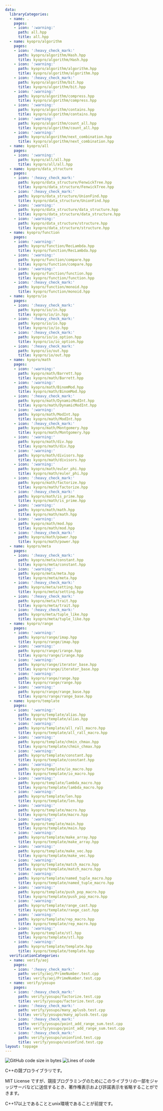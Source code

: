 ```yaml
---
data:
  libraryCategories:
  - name: .
    pages:
    - icon: ':warning:'
      path: all.hpp
      title: all.hpp
  - name: kyopro/algorithm
    pages:
    - icon: ':heavy_check_mark:'
      path: kyopro/algorithm/Hash.hpp
      title: kyopro/algorithm/Hash.hpp
    - icon: ':warning:'
      path: kyopro/algorithm/algorithm.hpp
      title: kyopro/algorithm/algorithm.hpp
    - icon: ':heavy_check_mark:'
      path: kyopro/algorithm/bit.hpp
      title: kyopro/algorithm/bit.hpp
    - icon: ':warning:'
      path: kyopro/algorithm/compress.hpp
      title: kyopro/algorithm/compress.hpp
    - icon: ':warning:'
      path: kyopro/algorithm/contains.hpp
      title: kyopro/algorithm/contains.hpp
    - icon: ':warning:'
      path: kyopro/algorithm/count_all.hpp
      title: kyopro/algorithm/count_all.hpp
    - icon: ':warning:'
      path: kyopro/algorithm/next_combination.hpp
      title: kyopro/algorithm/next_combination.hpp
  - name: kyopro/all
    pages:
    - icon: ':warning:'
      path: kyopro/all/all.hpp
      title: kyopro/all/all.hpp
  - name: kyopro/data_structure
    pages:
    - icon: ':heavy_check_mark:'
      path: kyopro/data_structure/FenwickTree.hpp
      title: kyopro/data_structure/FenwickTree.hpp
    - icon: ':heavy_check_mark:'
      path: kyopro/data_structure/UnionFind.hpp
      title: kyopro/data_structure/UnionFind.hpp
    - icon: ':warning:'
      path: kyopro/data_structure/data_structure.hpp
      title: kyopro/data_structure/data_structure.hpp
    - icon: ':warning:'
      path: kyopro/data_structure/structure.hpp
      title: kyopro/data_structure/structure.hpp
  - name: kyopro/function
    pages:
    - icon: ':warning:'
      path: kyopro/function/RecLambda.hpp
      title: kyopro/function/RecLambda.hpp
    - icon: ':warning:'
      path: kyopro/function/compare.hpp
      title: kyopro/function/compare.hpp
    - icon: ':warning:'
      path: kyopro/function/function.hpp
      title: kyopro/function/function.hpp
    - icon: ':heavy_check_mark:'
      path: kyopro/function/monoid.hpp
      title: kyopro/function/monoid.hpp
  - name: kyopro/io
    pages:
    - icon: ':heavy_check_mark:'
      path: kyopro/io/in.hpp
      title: kyopro/io/in.hpp
    - icon: ':heavy_check_mark:'
      path: kyopro/io/io.hpp
      title: kyopro/io/io.hpp
    - icon: ':heavy_check_mark:'
      path: kyopro/io/io_option.hpp
      title: kyopro/io/io_option.hpp
    - icon: ':heavy_check_mark:'
      path: kyopro/io/out.hpp
      title: kyopro/io/out.hpp
  - name: kyopro/math
    pages:
    - icon: ':warning:'
      path: kyopro/math/Barrett.hpp
      title: kyopro/math/Barrett.hpp
    - icon: ':warning:'
      path: kyopro/math/BinomMod.hpp
      title: kyopro/math/BinomMod.hpp
    - icon: ':heavy_check_mark:'
      path: kyopro/math/DynamicModInt.hpp
      title: kyopro/math/DynamicModInt.hpp
    - icon: ':warning:'
      path: kyopro/math/ModInt.hpp
      title: kyopro/math/ModInt.hpp
    - icon: ':heavy_check_mark:'
      path: kyopro/math/Montgomery.hpp
      title: kyopro/math/Montgomery.hpp
    - icon: ':warning:'
      path: kyopro/math/div.hpp
      title: kyopro/math/div.hpp
    - icon: ':warning:'
      path: kyopro/math/divisors.hpp
      title: kyopro/math/divisors.hpp
    - icon: ':warning:'
      path: kyopro/math/euler_phi.hpp
      title: kyopro/math/euler_phi.hpp
    - icon: ':heavy_check_mark:'
      path: kyopro/math/factorize.hpp
      title: kyopro/math/factorize.hpp
    - icon: ':heavy_check_mark:'
      path: kyopro/math/is_prime.hpp
      title: kyopro/math/is_prime.hpp
    - icon: ':warning:'
      path: kyopro/math/math.hpp
      title: kyopro/math/math.hpp
    - icon: ':warning:'
      path: kyopro/math/mod.hpp
      title: kyopro/math/mod.hpp
    - icon: ':heavy_check_mark:'
      path: kyopro/math/power.hpp
      title: kyopro/math/power.hpp
  - name: kyopro/meta
    pages:
    - icon: ':heavy_check_mark:'
      path: kyopro/meta/constant.hpp
      title: kyopro/meta/constant.hpp
    - icon: ':warning:'
      path: kyopro/meta/meta.hpp
      title: kyopro/meta/meta.hpp
    - icon: ':heavy_check_mark:'
      path: kyopro/meta/setting.hpp
      title: kyopro/meta/setting.hpp
    - icon: ':heavy_check_mark:'
      path: kyopro/meta/trait.hpp
      title: kyopro/meta/trait.hpp
    - icon: ':heavy_check_mark:'
      path: kyopro/meta/tuple_like.hpp
      title: kyopro/meta/tuple_like.hpp
  - name: kyopro/range
    pages:
    - icon: ':warning:'
      path: kyopro/range/imap.hpp
      title: kyopro/range/imap.hpp
    - icon: ':warning:'
      path: kyopro/range/irange.hpp
      title: kyopro/range/irange.hpp
    - icon: ':warning:'
      path: kyopro/range/iterator_base.hpp
      title: kyopro/range/iterator_base.hpp
    - icon: ':warning:'
      path: kyopro/range/range.hpp
      title: kyopro/range/range.hpp
    - icon: ':warning:'
      path: kyopro/range/range_base.hpp
      title: kyopro/range/range_base.hpp
  - name: kyopro/template
    pages:
    - icon: ':warning:'
      path: kyopro/template/alias.hpp
      title: kyopro/template/alias.hpp
    - icon: ':warning:'
      path: kyopro/template/all_rall_macro.hpp
      title: kyopro/template/all_rall_macro.hpp
    - icon: ':warning:'
      path: kyopro/template/chmin_chmax.hpp
      title: kyopro/template/chmin_chmax.hpp
    - icon: ':warning:'
      path: kyopro/template/constant.hpp
      title: kyopro/template/constant.hpp
    - icon: ':warning:'
      path: kyopro/template/io_macro.hpp
      title: kyopro/template/io_macro.hpp
    - icon: ':warning:'
      path: kyopro/template/lambda_macro.hpp
      title: kyopro/template/lambda_macro.hpp
    - icon: ':warning:'
      path: kyopro/template/len.hpp
      title: kyopro/template/len.hpp
    - icon: ':warning:'
      path: kyopro/template/macro.hpp
      title: kyopro/template/macro.hpp
    - icon: ':warning:'
      path: kyopro/template/main.hpp
      title: kyopro/template/main.hpp
    - icon: ':warning:'
      path: kyopro/template/make_array.hpp
      title: kyopro/template/make_array.hpp
    - icon: ':warning:'
      path: kyopro/template/make_vec.hpp
      title: kyopro/template/make_vec.hpp
    - icon: ':warning:'
      path: kyopro/template/match_macro.hpp
      title: kyopro/template/match_macro.hpp
    - icon: ':warning:'
      path: kyopro/template/named_tuple_macro.hpp
      title: kyopro/template/named_tuple_macro.hpp
    - icon: ':warning:'
      path: kyopro/template/push_pop_macro.hpp
      title: kyopro/template/push_pop_macro.hpp
    - icon: ':warning:'
      path: kyopro/template/range_cast.hpp
      title: kyopro/template/range_cast.hpp
    - icon: ':warning:'
      path: kyopro/template/rep_macro.hpp
      title: kyopro/template/rep_macro.hpp
    - icon: ':warning:'
      path: kyopro/template/stl.hpp
      title: kyopro/template/stl.hpp
    - icon: ':warning:'
      path: kyopro/template/template.hpp
      title: kyopro/template/template.hpp
  verificationCategories:
  - name: verify/aoj
    pages:
    - icon: ':heavy_check_mark:'
      path: verify/aoj/PrimeNumber.test.cpp
      title: verify/aoj/PrimeNumber.test.cpp
  - name: verify/yosupo
    pages:
    - icon: ':heavy_check_mark:'
      path: verify/yosupo/factorize.test.cpp
      title: verify/yosupo/factorize.test.cpp
    - icon: ':heavy_check_mark:'
      path: verify/yosupo/many_aplusb.test.cpp
      title: verify/yosupo/many_aplusb.test.cpp
    - icon: ':heavy_check_mark:'
      path: verify/yosupo/point_add_range_sum.test.cpp
      title: verify/yosupo/point_add_range_sum.test.cpp
    - icon: ':heavy_check_mark:'
      path: verify/yosupo/unionfind.test.cpp
      title: verify/yosupo/unionfind.test.cpp
layout: toppage
---
```

![GitHub code size in bytes](https://img.shields.io/github/languages/code-size/Chipppppppppp/kyopro?style=flat-square)
![Lines of code](https://img.shields.io/tokei/lines/github/Chipppppppppp/kyopro?style=flat-square)

C++の競プロライブラリです。

MIT License ですが、競技プログラミングのためにこのライブラリの一部をジャッジサーバなどに送信するとき、著作権表示および許諾表示を省略することができます。

C++17以上であることとunix環境であることが前提です。

